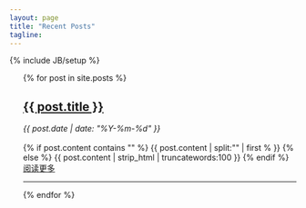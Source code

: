 ```yaml
---
layout: page
title: "Recent Posts"
tagline: 
---
```

{% include JB/setup %}

<ul class="posts">
  {% for post in site.posts %}
    <div>
      <h2><a href="{{ BASE_PATH }}{{ post.url }}">{{ post.title }}</a></h2>
      <div>
        <em>{{ post.date | date: "%Y-%m-%d" }}</em>      
      </div>
      <br />
      <div class="post-content-truncate">
        {% if post.content contains "<!--more-->" %}
          {{ post.content | split:"<!--more-->" | first % }}
          {% else %}
        {{ post.content | strip_html | truncatewords:100 }}
      {% endif %}
      </div>
      <div><a class="btn btn-primary" href="{{ BASE_PATH }}{{ post.url }}">阅读更多</a></div>
    </div>
    <hr />
  {% endfor %}
</ul>

